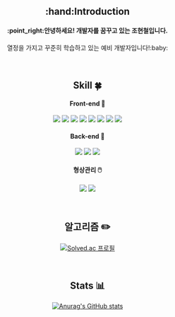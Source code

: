 <div align=center>
<h2>:hand:Introduction</h2>
<h4>:point_right:안녕하세요! 개발자를 꿈꾸고 있는 조현철입니다.</h4>
열정을 가지고 꾸준히 학습하고 있는 예비 개발자입니다!:baby:<br><br>

<br>
  
## Skill :four_leaf_clover: 
#### Front-end 🥇
<img src="https://img.shields.io/badge/JavaScript-F7DF1E?style=flat-square&logo=JavaScript&logoColor=white"/></a>
<img src="https://img.shields.io/badge/React-61DAFB?style=flat-square&logo=React&logoColor=black"/></a>
<img src="https://img.shields.io/badge/Node.js-339933?style=flat-square&logo=Node.js&logoColor=black"/></a> 
<img src="https://img.shields.io/badge/TypeScript-3178C6?style=flat-square&logo=TypeScript&logoColor=black"/></a>
<img src="https://img.shields.io/badge/Vue.js-4FC08D?style=flat-square&logo=Vue.js&logoColor=black"/></a>
<img src="https://img.shields.io/badge/Three.js-000000?style=flat-square&logo=Three.js&logoColor=white"/></a>
<img src="https://img.shields.io/badge/HTML5-E34F26?style=flat-square&logo=HTML5&logoColor=white"/></a>
<img src="https://img.shields.io/badge/CSS3-1572B6?style=flat-square&logo=CSS3&logoColor=white"/></a>

#### Back-end 🥈
<img src="https://img.shields.io/badge/Python-3776AB?style=plastic&logo=Python&logoColor=yellow"/>
<img src="https://img.shields.io/badge/Django-092E20?style=flat-square&logo=Django&logoColor=white"/></a>
<img src="https://img.shields.io/badge/MySQL-4479A1?style=flat-square&logo=MySQL&logoColor=white"/></a>

#### 형상관리 🖱️
<img src="https://img.shields.io/badge/Git-F05032?style=flat-square&logo=Git&logoColor=white"/></a>
<img src="https://img.shields.io/badge/Jira-0052CC?style=flat-square&logo=Jira&logoColor=white"/></a>

<br>

## 알고리즘 :pencil2: 
[![Solved.ac 프로필](http://mazassumnida.wtf/api/v2/generate_badge?boj=chaoman5)](https://solved.ac/chaoman5)<br>

<br>

## Stats 📊
[![Anurag's GitHub stats](https://github-readme-stats.vercel.app/api?username=chulhyunjo)](https://github.com/chulhyunjo/github-readme-stats)
